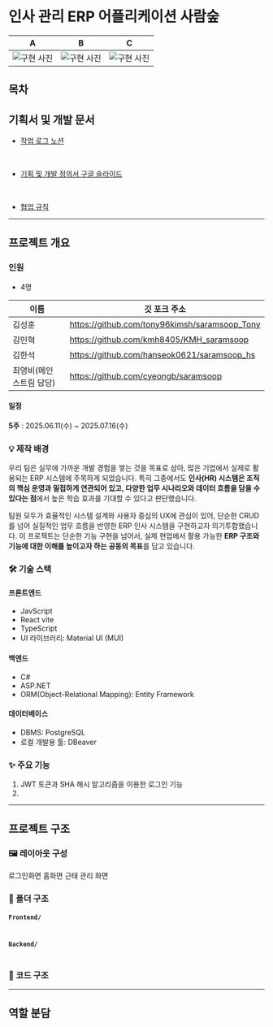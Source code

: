 # 인사 관리 ERP 어플리케이션 사람숲 

A | B| C
--|--|--|
![구현 사진](url) | ![구현 사진](url) | ![구현 사진](url) 

## 목차


## 기획서 및 개발 문서

- [작업 로그 노션 ](https://universal-gallium-010.notion.site/2059b2f7b0af804f870feea9b6471448?source=copy_link)

<br>

- [기획 및 개발 정의서 구글 슬라이드](https://docs.google.com/presentation/d/1cj48KtGpLL-fApoqQQtzJOlXoqCeXz00Ee7nb3GiBJg/edit?usp=sharing)

<br>

- [협업 규칙](docs/cowork_rule.md)

---

## 프로젝트 개요

### 인원
- 4명

|이름|깃 포크 주소|
| --- | --- |
| 김성훈 | https://github.com/tony96kimsh/saramsoop_Tony |
| 김민혁 | https://github.com/kmh8405/KMH_saramsoop |
| 김한석 | https://github.com/hanseok0621/saramsoop_hs |
| 최영비(메인 스트림 담당) | https://github.com/cyeongb/saramsoop |

#### 일정
**5주** : 2025.06.11(수) ~ 2025.07.16(수)

### 💡 제작 배경
우리 팀은 실무에 가까운 개발 경험을 쌓는 것을 목표로 삼아, 많은 기업에서 실제로 활용되는 ERP 시스템에 주목하게 되었습니다. 특히 그중에서도 **인사(HR) 시스템은 조직의 핵심 운영과 밀접하게 연관되어 있고, 다양한 업무 시나리오와 데이터 흐름을 담을 수 있다는 점**에서 높은 학습 효과를 기대할 수 있다고 판단했습니다.

팀원 모두가 효율적인 시스템 설계와 사용자 중심의 UX에 관심이 있어, 단순한 CRUD를 넘어 실질적인 업무 흐름을 반영한 ERP 인사 시스템을 구현하고자 의기투합했습니다. 이 프로젝트는 단순한 기능 구현을 넘어서, 실제 현업에서 활용 가능한 **ERP 구조와 기능에 대한 이해를 높이고자 하는 공동의 목표**를 담고 있습니다.

### 🛠 기술 스택

#### 프론트엔드
- JavScript
- React vite
- TypeScript
- UI 라이브러리: Material UI (MUI)
#### 백엔드
- C#
- ASP.NET
- ORM(Object-Relational Mapping): Entity Framework

#### 데이터베이스
- DBMS: PostgreSQL
- 로컬 개발용 툴: DBeaver


### ✨ 주요 기능
1. JWT 토큰과 SHA 해시 알고리즘을 이용한 로그인 기능
2. 

---

## 프로젝트 구조

### 🖼 레이아웃 구성
로그인화면
홈화면
근태 관리 화면


### 📁 폴더 구조

#### `Frontend/`
```

```
#### `Backend/`
```

```

### 📜 코드 구조


---

## 역할 분담
